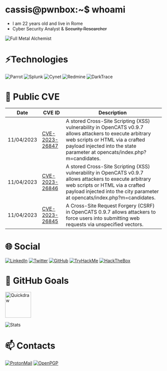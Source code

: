 # cassis@pwnbox:~$ whoami
* I am 22 years old and live in Rome
* Cyber Security Analyst & ~~Security Researcher~~

![Full Metal Alchemist](https://media.tenor.com/FuL3EYm87LgAAAAd/fullmetal-alchemist-edward-elric.gif)

# ⚡Technologies
![Parrot](https://img.shields.io/badge/OS-Parrot-blue)
![Splunk](https://img.shields.io/badge/SIEM-Splunk-65a637)
![Cynet](https://img.shields.io/badge/XDR-Cynet-f0369b)
![Redmine](https://img.shields.io/badge/Ticketing-Redmine-B32024)
![DarkTrace](https://img.shields.io/badge/AI-DarkTrace-ee8626)

# 📰 Public CVE
Date | CVE ID | Description
---- | ---- | ----
11/04/2023 | [CVE-2023-26847](https://nvd.nist.gov/vuln/detail/CVE-2023-26847) | A stored Cross-Site Scripting (XSS) vulnerability in OpenCATS v0.9.7 allows attackers to execute arbitrary web scripts or HTML via a crafted payload injected into the state parameter at opencats/index.php?m=candidates.
11/04/2023 | [CVE-2023-26846](https://nvd.nist.gov/vuln/detail/CVE-2023-26846) | A stored Cross-Site Scripting (XSS) vulnerability in OpenCATS v0.9.7 allows attackers to execute arbitrary web scripts or HTML via a crafted payload injected into the city parameter at opencats/index.php?m=candidates.
11/04/2023 | [CVE-2023-26845](https://nvd.nist.gov/vuln/detail/CVE-2023-26845) | A Cross-Site Request Forgery (CSRF) in OpenCATS 0.9.7 allows attackers to force users into submitting web requests via unspecified vectors.

# 🌐 Social
[![LinkedIn](https://img.shields.io/badge/LinkedIn-0A66C2.svg?logo=LinkedIn&logoColor=white)](https://www.linkedin.com/in/davidebernacchia)
[![Twitter](https://img.shields.io/badge/Twitter-1DA1F2.svg?logo=Twitter&logoColor=white)](URL_PROFILE)
[![GitHub](https://img.shields.io/badge/GitHub-181717.svg?logo=GitHub&logoColor=white)](https://github.com/cassis-sec)
[![TryHackMe](https://img.shields.io/badge/TryHackMe-212C42.svg?logo=TryHackMe&logoColor=white)](https://tryhackme.com/p/cassis)
[![HackTheBox](https://img.shields.io/badge/HackTheBox-111927.svg?logo=Hack%20The%20Box&logoColor=#9FEF00)](https://app.hackthebox.com/users/274695)

# 🥅 GitHub Goals
<img width="83" alt="Quickdraw" src="https://user-images.githubusercontent.com/68501230/218776286-e3e67272-72a7-49b6-ad36-3023f82120cf.png">

![Stats](https://github-readme-stats.vercel.app/api?username=cassis-sec&count_private=true)

# 📫 Contacts
[![ProtonMail](https://img.shields.io/badge/ProtonMail-8B89CC.svg?logo=ProtonMail&logoColor=white)](mailto:davide.bernacchia@protonmail.com?subject=Hello%20Friend)
[![OpenPGP](https://img.shields.io/badge/OpenPGP-0093DD.svg?logo=GNU%20Privacy%20Guard&logoColor=white)](https://keys.openpgp.org/vks/v1/by-fingerprint/5B1035B6A0DE95A9C6F9B626AF09E7EBC273A18E)
